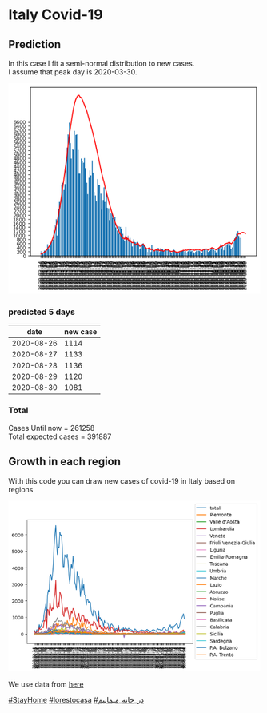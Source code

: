 # Italy Covid-19

## Prediction

In this case I fit a semi-normal distribution to new cases.\
I assume that peak day is 2020-03-30.

<p align="center">
    <img src="forecast.png" width="800">
</p>

### predicted 5 days
date        | new case
------------|----------
2020-08-26	| 1114
2020-08-27	| 1133
2020-08-28	| 1136
2020-08-29	| 1120
2020-08-30	| 1081


### Total
Cases Until now = 261258\
Total expected cases = 391887

## Growth in each region
With this code you can draw new cases of covid-19 in Italy based on regions

<p align="center">
    <img src="chart.png" width="800">
</p>

We use data from [here](https://raw.githubusercontent.com/pcm-dpc/COVID-19/master/dati-json/dpc-covid19-ita-regioni.json)

[\#StayHome](https://www.google.com/search?client=firefox-b-d&q=%23stayhome)
[\#lorestocasa](https://www.google.com/search?client=firefox-b-d&q=%23lorestocasa)
[\#در_خانه_میمانیم](https://www.google.com/search?client=firefox-b-d&q=%23%D8%AF%D8%B1_%D8%AE%D8%A7%D9%86%D9%87_%D9%85%DB%8C%D9%85%D8%A7%D9%86%DB%8C%D9%85)
